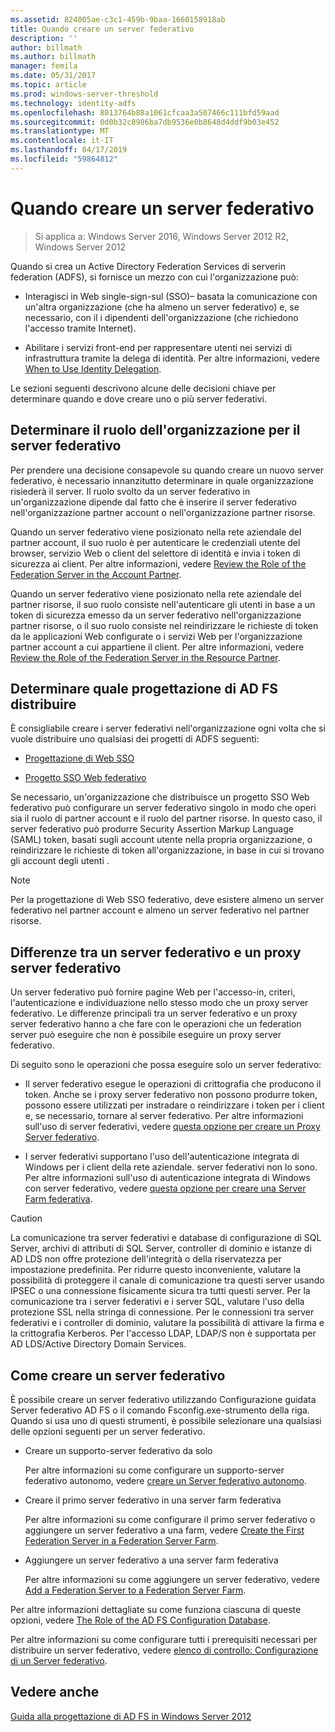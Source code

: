 ```yaml
---
ms.assetid: 824005ae-c3c1-459b-9baa-1660158918ab
title: Quando creare un server federativo
description: ''
author: billmath
ms.author: billmath
manager: femila
ms.date: 05/31/2017
ms.topic: article
ms.prod: windows-server-threshold
ms.technology: identity-adfs
ms.openlocfilehash: 8013764b88a1061cfcaa3a507466c111bfd59aad
ms.sourcegitcommit: 0d0b32c8986ba7db9536e0b8648d4ddf9b03e452
ms.translationtype: MT
ms.contentlocale: it-IT
ms.lasthandoff: 04/17/2019
ms.locfileid: "59864812"
---
```

# <a name="when-to-create-a-federation-server"></a>Quando creare un server federativo

>Si applica a: Windows Server 2016, Windows Server 2012 R2, Windows Server 2012

Quando si crea un Active Directory Federation Services di serverin federation \(ADFS\), si fornisce un mezzo con cui l'organizzazione può:  
  
-   Interagisci in Web single\-sign\-sul \(SSO\)– basata la comunicazione con un'altra organizzazione \(che ha almeno un server federativo\) e, se necessario, con il i dipendenti dell'organizzazione \(che richiedono l'accesso tramite Internet\).  
  
-   Abilitare i servizi front-end per rappresentare utenti nei servizi di infrastruttura tramite la delega di identità. Per altre informazioni, vedere [When to Use Identity Delegation](When-to-Use-Identity-Delegation.md).  
  
Le sezioni seguenti descrivono alcune delle decisioni chiave per determinare quando e dove creare uno o più server federativi.  
  
## <a name="determine-the-organizational-role-for-the-federation-server"></a>Determinare il ruolo dell'organizzazione per il server federativo  
Per prendere una decisione consapevole su quando creare un nuovo server federativo, è necessario innanzitutto determinare in quale organizzazione risiederà il server. Il ruolo svolto da un server federativo in un'organizzazione dipende dal fatto che è inserire il server federativo nell'organizzazione partner account o nell'organizzazione partner risorse.  
  
Quando un server federativo viene posizionato nella rete aziendale del partner account, il suo ruolo è per autenticare le credenziali utente del browser, servizio Web o client del selettore di identità e invia i token di sicurezza ai client. Per altre informazioni, vedere [Review the Role of the Federation Server in the Account Partner](Review-the-Role-of-the-Federation-Server-in-the-Account-Partner.md).  
  
Quando un server federativo viene posizionato nella rete aziendale del partner risorse, il suo ruolo consiste nell'autenticare gli utenti in base a un token di sicurezza emesso da un server federativo nell'organizzazione partner risorse, o il suo ruolo consiste nel reindirizzare le richieste di token da le applicazioni Web configurate o i servizi Web per l'organizzazione partner account a cui appartiene il client. Per altre informazioni, vedere [Review the Role of the Federation Server in the Resource Partner](Review-the-Role-of-the-Federation-Server-in-the-Resource-Partner.md).  
  
## <a name="determine-which-ad-fs-design-to-deploy"></a>Determinare quale progettazione di AD FS distribuire  
È consigliabile creare i server federativi nell'organizzazione ogni volta che si vuole distribuire uno qualsiasi dei progetti di ADFS seguenti:  
  
-   [Progettazione di Web SSO](Web-SSO-Design.md)  
  
-   [Progetto SSO Web federativo](Federated-Web-SSO-Design.md)  
  
Se necessario, un'organizzazione che distribuisce un progetto SSO Web federativo può configurare un server federativo singolo in modo che operi sia il ruolo di partner account e il ruolo del partner risorse. In questo caso, il server federativo può produrre Security Assertion Markup Language \(SAML\) token, basati sugli account utente nella propria organizzazione, o reindirizzare le richieste di token all'organizzazione, in base in cui si trovano gli account degli utenti .  
  
> [!NOTE]  
> Per la progettazione di Web SSO federativo, deve esistere almeno un server federativo nel partner account e almeno un server federativo nel partner risorse.  
  
## <a name="differences-between-a-federation-server-and-a-federation-server-proxy"></a>Differenze tra un server federativo e un proxy server federativo  
Un server federativo può fornire pagine Web per l'accesso\-in, criteri, l'autenticazione e individuazione nello stesso modo che un proxy server federativo. Le differenze principali tra un server federativo e un proxy server federativo hanno a che fare con le operazioni che un federation server può eseguire che non è possibile eseguire un proxy server federativo.  
  
Di seguito sono le operazioni che possa eseguire solo un server federativo:  
  
-   Il server federativo esegue le operazioni di crittografia che producono il token. Anche se i proxy server federativo non possono produrre token, possono essere utilizzati per instradare o reindirizzare i token per i client e, se necessario, tornare al server federativo. Per altre informazioni sull'uso di server federativi, vedere [questa opzione per creare un Proxy Server federativo](When-to-Create-a-Federation-Server-Proxy.md).  
  
-   I server federativi supportano l'uso dell'autenticazione integrata di Windows per i client della rete aziendale. server federativi non lo sono. Per altre informazioni sull'uso di autenticazione integrata di Windows con server federativo, vedere [questa opzione per creare una Server Farm federativa](When-to-Create-a-Federation-Server-Farm.md).  
  
> [!CAUTION]  
> La comunicazione tra server federativi e database di configurazione di SQL Server, archivi di attributi di SQL Server, controller di dominio e istanze di AD LDS non offre protezione dell'integrità o della riservatezza per impostazione predefinita. Per ridurre questo inconveniente, valutare la possibilità di proteggere il canale di comunicazione tra questi server usando IPSEC o una connessione fisicamente sicura tra tutti questi server. Per la comunicazione tra i server federativi e i server SQL, valutare l'uso della protezione SSL nella stringa di connessione. Per le connessioni tra server federativi e i controller di dominio, valutare la possibilità di attivare la firma e la crittografia Kerberos. Per l'accesso LDAP, LDAP\/S non è supportata per AD LDS\/Active Directory Domain Services.  
  
## <a name="how-to-create-a-federation-server"></a>Come creare un server federativo  
È possibile creare un server federativo utilizzando Configurazione guidata Server federativo AD FS o il comando Fsconfig.exe\-strumento della riga. Quando si usa uno di questi strumenti, è possibile selezionare una qualsiasi delle opzioni seguenti per un server federativo.  
  
-   Creare un supporto\-server federativo da solo  
  
    Per altre informazioni su come configurare un supporto\-server federativo autonomo, vedere [creare un Server federativo autonomo](../../ad-fs/deployment/Create-a-Stand-Alone-Federation-Server.md).  
  
-   Creare il primo server federativo in una server farm federativa  
  
    Per altre informazioni su come configurare il primo server federativo o aggiungere un server federativo a una farm, vedere [Create the First Federation Server in a Federation Server Farm](../../ad-fs/deployment/Create-the-First-Federation-Server-in-a-Federation-Server-Farm.md).  
  
-   Aggiungere un server federativo a una server farm federativa  
  
    Per altre informazioni su come aggiungere un server federativo, vedere [Add a Federation Server to a Federation Server Farm](../../ad-fs/deployment/Add-a-Federation-Server-to-a-Federation-Server-Farm.md).  
  
Per altre informazioni dettagliate su come funziona ciascuna di queste opzioni, vedere [The Role of the AD FS Configuration Database](../../ad-fs/technical-reference/The-Role-of-the-AD-FS-Configuration-Database.md).  
  
Per altre informazioni su come configurare tutti i prerequisiti necessari per distribuire un server federativo, vedere [elenco di controllo: Configurazione di un Server federativo](../../ad-fs/deployment/Checklist--Setting-Up-a-Federation-Server.md).  
  
## <a name="see-also"></a>Vedere anche
[Guida alla progettazione di AD FS in Windows Server 2012](AD-FS-Design-Guide-in-Windows-Server-2012.md)

